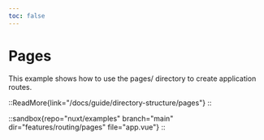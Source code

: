 ```yaml
---
toc: false
---
```


# Pages

This example shows how to use the pages/ directory to create application routes.

::ReadMore{link="/docs/guide/directory-structure/pages"}
::

::sandbox{repo="nuxt/examples" branch="main" dir="features/routing/pages" file="app.vue"}
::
